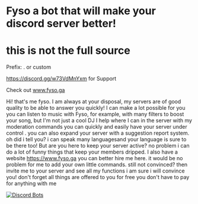 # Fyso  a bot that will make your discord server better!
# this is __not__ the full source

Prefix: . or custom



https://discord.gg/w73VdMnYxm for Support

Check out www.fyso.ga



Hi! that's me fyso. I am always at your disposal, my servers are of good quality to be able to answer you quickly! I can make a lot possible for you you can listen to music with Fyso, for example, with many filters to boost your song, but I'm not just a cool DJ I help where I can in the server with my moderation commands you can quickly and easily have your server under control . you can also expand your server with a suggestion report system. oh did i tell you? i can speak many languages ​​and your language is sure to be there too! But are you here to keep your server active? no problem i can do a lot of funny things that keep your members dripped. I also have a website https://www.fyso.ga you can better hire me here. it would be no problem for me to add your own little commands. still not convinced? then invite me to your server and see all my functions i am sure i will convince you! don't forget all things are offered to you for free you don't have to pay for anything with me


[![Discord Bots](https://top.gg/api/widget/status/800344695069999144.svg)](https://top.gg/bot/800344695069999144)
